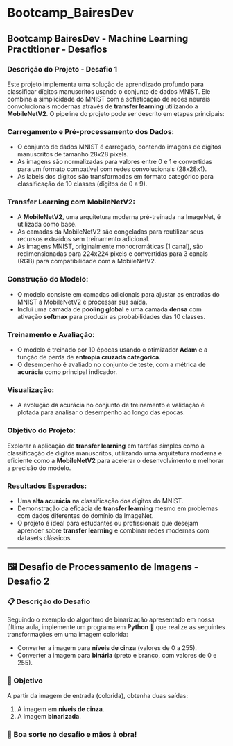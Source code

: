 # Bootcamp_BairesDev

## Bootcamp BairesDev - Machine Learning Practitioner - Desafios

### Descrição do Projeto - Desafio 1

Este projeto implementa uma solução de aprendizado profundo para classificar dígitos manuscritos usando o conjunto de dados MNIST. Ele combina a simplicidade do MNIST com a sofisticação de redes neurais convolucionais modernas através de **transfer learning** utilizando a **MobileNetV2**. O pipeline do projeto pode ser descrito em etapas principais:

### Carregamento e Pré-processamento dos Dados:
- O conjunto de dados MNIST é carregado, contendo imagens de dígitos manuscritos de tamanho 28x28 pixels.
- As imagens são normalizadas para valores entre 0 e 1 e convertidas para um formato compatível com redes convolucionais (28x28x1).
- As labels dos dígitos são transformadas em formato categórico para classificação de 10 classes (dígitos de 0 a 9).

### Transfer Learning com MobileNetV2:
- A **MobileNetV2**, uma arquitetura moderna pré-treinada na ImageNet, é utilizada como base.
- As camadas da MobileNetV2 são congeladas para reutilizar seus recursos extraídos sem treinamento adicional.
- As imagens MNIST, originalmente monocromáticas (1 canal), são redimensionadas para 224x224 pixels e convertidas para 3 canais (RGB) para compatibilidade com a MobileNetV2.

### Construção do Modelo:
- O modelo consiste em camadas adicionais para ajustar as entradas do MNIST à MobileNetV2 e processar sua saída.
- Inclui uma camada de **pooling global** e uma camada **densa** com ativação **softmax** para produzir as probabilidades das 10 classes.

### Treinamento e Avaliação:
- O modelo é treinado por 10 épocas usando o otimizador **Adam** e a função de perda de **entropia cruzada categórica**.
- O desempenho é avaliado no conjunto de teste, com a métrica de **acurácia** como principal indicador.

### Visualização:
- A evolução da acurácia no conjunto de treinamento e validação é plotada para analisar o desempenho ao longo das épocas.

### Objetivo do Projeto:
Explorar a aplicação de **transfer learning** em tarefas simples como a classificação de dígitos manuscritos, utilizando uma arquitetura moderna e eficiente como a **MobileNetV2** para acelerar o desenvolvimento e melhorar a precisão do modelo.

### Resultados Esperados:
- Uma **alta acurácia** na classificação dos dígitos do MNIST.
- Demonstração da eficácia de **transfer learning** mesmo em problemas com dados diferentes do domínio da ImageNet.
- O projeto é ideal para estudantes ou profissionais que desejam aprender sobre **transfer learning** e combinar redes modernas com datasets clássicos.

---

## 🖼️ Desafio de Processamento de Imagens - Desafio 2

### 📋 Descrição do Desafio

Seguindo o exemplo do algoritmo de binarização apresentado em nossa última aula, implemente um programa em **Python** 🐍 que realize as seguintes transformações em uma imagem colorida:

- Converter a imagem para **níveis de cinza** (valores de 0 a 255).
- Converter a imagem para **binária** (preto e branco, com valores de 0 e 255).

### 🎯 Objetivo

A partir da imagem de entrada (colorida), obtenha duas saídas:

1. A imagem em **níveis de cinza**.
2. A imagem **binarizada**.

### 🚀 Boa sorte no desafio e mãos à obra!
